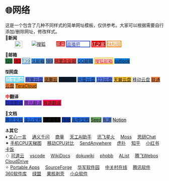 # 🌐网络
这是一个包含了几种不同样式的简单网址模板，仅供参考。大家可以根据需要自行添加/删除网址，修改样式。<br>
<b>📰新闻</b><br>
<a class="sxyhButton_01" style="padding-right: 30px;padding-top: 2px;" target="_blank" href="https://sohu.com/"><img src="images/ico/sohu.png" height="24" style="float: left;padding-left:30px;"/>搜狐</a>
<a class="sxyhButton_01" style="background-color:#cc0000;color:#ffffff;" target="_blank" href="https://www.163.com/">网易</a>
<a class="sxyhButton_01" style="background-color:transparent;color:#2a42bd;border:2px solid #2a42bd;padding-right: 30px;" target="_blank" href="https://www.zhibo8.cc/"><img src="images/ico/zhibo8.png" style="float: left;padding-left:30px;"/>直播吧</a>
<a class="sxyhButton_01" style="background-color:#cc0000;border:2px solid #ff0000;color:#ffffff;" target="_blank" href="https://www.ithome.com">IT之家</a>
<a class="sxyhButton_01" style="background-color:#ffffff;border:2px solid #ee7e13;color:#ee7e13;" target="_blank" href="https://www.mydrivers.com/">快科技</a>

<b>📧邮箱</b><br>
<a class="sxyhButton_02" target="_blank" href="https://126.com/" style="background-color:#1e7e3e;">126</a>
<a class="sxyhButton_02" target="_blank" href="https://mail.163.com/" style="background-color:#d80a17;border:0px;">163</a>
<a class="sxyhButton_02" target="_blank" href="https://mail.10086.cn/" style="background-color:#ffffff;color:#005bac;border:1px solid #005bac;">139</a>
<a class="sxyhButton_02" target="_blank" href="https://mail.wo.cn/" style="background-color:#3a96fe;border:0px;">沃邮箱</a>
<a class="sxyhButton_02" target="_blank" href="https://webmail30.189.cn" style="background-color:#5c8ecd;border:0px;">189</a>
<a class="sxyhButton_02" target="_blank" href="https://qiye.aliyun.com/" style="background-color:#ef4542;border:0px;">阿里企业邮</a>
<a class="sxyhButton_02" target="_blank" href="https://exmail.qq.com/login" style="background-color:#2984ef;border:0px;">QQ邮箱</a>
<a class="sxyhButton_02" target="_blank" href="https://mail.sohu.com" style="background-color:transparent;color:#f80000;border:2px solid #f0c911;">搜狐邮箱</a>
<a class="sxyhButton_02" target="_blank" href="https://outlook.live.com/" style="background-color:#0178d4;border:0px;;">outlook</a>

<b>🖫网盘</b><br>
<a class="sxyhButton_02" target="_blank" href="https://pan.baidu.com/" style="background-color:#ffffff;color:#2bc2fe;border:2px  solid #2bc2fe;">百度网盘</a>
<a class="sxyhButton_02" target="_blank" href="https://www.aliyundrive.com/" style="background-color:#5770ef;">阿里云盘</a>
<a class="sxyhButton_02" target="_blank" href="https://www.jianguoyun.com/" style="background-color:#bd7031;">坚果云</a>
<a class="sxyhButton_02" target="_blank" href="https://www.weiyun.com/" style="background-color:#03162f;">腾讯微云</a>
<a class="sxyhButton_02" target="_blank" href="https://pan.xunlei.com/login" style="background-color:#2875ed;">迅雷云盘</a>
<a class="sxyhButton_02" target="_blank" href="https://www.123pan.com/login" style="background-color:#597dfc;">123云盘</a>
<a class="sxyhButton_02" target="_blank" href="https://cloud.189.cn" style="background-color:#fdbe2b;">天翼云盘</a>
<a class="sxyhButton_02" target="_blank" href="https://yun.139.com">移动云盘</a>
<a class="sxyhButton_02" target="_blank" href="https://pan.wo.cn" style="background-color:#ff843f;">联通云盘</a>
<a class="sxyhButton_02" target="_blank" href="https://teracloud.jp/en/" style="background-color:#ef8200;">TeraCloud</a>

<b><font color=RED>中</font>翻译</b><br>
<a class="sxyhButton_02" target="_blank" href="https://fanyi.baidu.com/" style="background-color:#2932e0;">百度翻译</a>
<a class="sxyhButton_02" target="_blank" href="https://fanyi.qq.com/" style="background-color:#ab4ff8;">腾讯翻译</a>
<a class="sxyhButton_02" target="_blank" href="https://fanyi.youdao.com/" style="border:1px solid #e908ea;background-color:#ff1135;">有道翻译</a>

<b>📄文档</b><br>
<a class="sxyhButton_03" target="_blank" href="https://docs.qq.com/" style="background-color:#1e6fff;">腾讯文档</a>
<a class="sxyhButton_03" target="_blank" href="https://www.kdocs.cn/" style="background-color:#1e6fff;">金山文档</a>
<a class="sxyhButton_03" target="_blank" href="https://shimo.im/" style="background-color:#000000;">石墨文档</a>
<a class="sxyhButton_03" target="_blank" href="https://docs.feishu.cn/" style="background-color:#0032a0;">飞书</a>
<a class="sxyhButton_03" target="_blank" href="https://www.yozocloud.cn/" style="background-color:#216fec;">永中文档</a>
<a class="sxyhButton_03" target="_blank" href="https://seed.pgyer.com/" style="background-color:#68a463;">Seed</a>
<a class="sxyhButton_03" target="_blank" href="https://note.youdao.com/" style="background-color:#5b89ef;">有道</a>
<a class="sxyhButton_03" target="_blank" href="https://www.notion.so/" style="background-color:#f0f0f0;color:#000000">Notion</a>


<b>⚓其它</b><br>
♦ <a target="_blank" href="https://yiyan.baidu.com/">文心一言</a> 
<a target="_blank" href="https://qianwen.aliyun.com/">通义千问</a> 
<a target="_blank" href="https://techday.sensetime.com/">商量</a> 
<a target="_blank" href="https://tiangong.kunlun.com/">天工AI助手</a> 
<a target="_blank" href="https://xinghuo.xfyun.cn/">讯飞星火</a> 
<a target="_blank" href="https://https://moss.fastnlp.top/">Moss</a> 
<a target="_blank" href="https://chat.ttext.cn/">思研Chat</a> <br>
✦ <a target="_blank" href="https://www.mydrivers.com/zhuanti/tianti/01/">手机CPU天梯图</a> 
<a target="_blank" href="https://www.notebookcheck.net/Mobile-Processors-Benchmark-List.2436.0.html">移动CPU对比</a> 
<a target="_blank" href="https://send-anywhere.com/">SendAnywhere</a> 
<a target="_blank" href="https://www.hupu.com/">虎扑</a> 
<a target="_blank" href="https://www.zhihu.com/">知乎</a> 
<a target="_blank" href="https://www.xiaohongshu.com">小红书</a> 
<a target="_blank" href="https://bbs.kafan.cn/forum.php">卡饭</a> <br>
♢ <a target="_blank" href="https://kodcloud.com/">可道云</a> 
<a target="_blank" href="https://vscode.dev/">vscode</a> 
<a target="_blank" href="https://github.com/Zavy86/wikidocs">WikiDocs</a> 
<a target="_blank" href="https://www.dokuwiki.org/">dokuwiki</a> 
<a target="_blank" href="https://www.phpbb.com/">phpbb</a> 
<a target="_blank" href="https://alist.nn.ci/zh/">AList</a> 
<a target="_blank" href="https://os.tenfell.cn/">腾飞Webos</a> 
<a target="_blank" href="https://www.zhenyunpan.com/">CloudDrive</a> <br>
✧ <a target="_blank" href="http://portableapps.com/">Portable Apps</a> 
<a target="_blank" href="https://sourceforge.net/">SourceForge</a> 
<a target="_blank" href="https://www.onlinedown.net/">华军软件园</a> 
<a target="_blank" href="https://www.zol.com.cn/">中关村在线</a> 
<a target="_blank" href="https://pc.qq.com/">腾讯软件</a> 
<a target="_blank" href="https://baoku.360.cn/">360软件库</a> 
<a target="_blank" href="https://www.xdowns.com/">绿盟</a> 
<a target="_blank" href="https://www.ghxi.com/">果核剥壳</a> 
<a target="_blank" href="https://www.appinn.com/">小众软件</a> 

<style>
body {
  background-image: url(images/03818_posinghummingbird_1920x1080.jpg);
  background-repeat: no-repeat;
  background-size: cover;
  background-attachment: fixed;
}
</style>

<script>
//鼠标移动特效
(function () {
    var colors = ["#FF0000", "#FF8000", "#FFFF00", "#00C000", "#00FFFF", "#0000FF", "#FF00FF", "#FFFFFF", "#000000"];
    characters = ["♬", "♪", "¶", "♩", "♫"];
    elementGroup = [];
    //定义元素类
    class Element {
        //构造函数
        constructor() {
            num = Math.floor(Math.random() * characters.length);
            this.character = characters[num];
            this.lifeSpan = 120;
            this.initialStyles = {
                position: "fixed",
                top: "0",
                display: "block",
                pointerEvents: "none",
                "z-index": "10000000",
                fontSize: "25px",
                "will-change": "transform",
                color: "#000000"
            };
            //初始化
            this.init = function (x, y, color) {
                this.velocity = { x: (Math.random() < .5 ? -1 : 1) * (Math.random() / 2), y: 1 };
                this.position = { x: x - 10, y: y - 20 };
                this.initialStyles.color = color;
                this.element = document.createElement("span");
                this.element.innerHTML = this.character;
                ApplyStyle(this.element, this.initialStyles);
                this.update();
                document.body.appendChild(this.element);
            };
            //更新
            this.update = function () {
                //移动，缩放
                this.position.x += this.velocity.x;
                this.position.y += this.velocity.y;
                this.lifeSpan--;
                this.element.style.transform = "translate3d(" + this.position.x + "px," + this.position.y + "px,0) scale(" + this.lifeSpan / 120 + ")";
            };
            //销毁
            this.die = function () {
                this.element.parentNode.removeChild(this.element);
            };
        }
    }

    AddListener();
    //循环
    setInterval(
        function () {
            Rander();
        },
        1000 / 100);
    //添加事件监听器
    function AddListener() {
        //当前事件对象会作为第一个参数传入函数
        document.addEventListener("mousemove", onMouseMove);
        document.addEventListener("touchmove", Touch);
        document.addEventListener("touchstart", Touch);
    }
    //逐个渲染
    function Rander() {
        for (var i = 0; i < elementGroup.length; i++) {
            elementGroup[i].update();
            if (elementGroup[i].lifeSpan < 0) {
                elementGroup[i].die();
                elementGroup.splice(i, 1);
            }
        }
    }
    //鼠标移动事件函数
    function onMouseMove(t) {
        num = Math.floor(Math.random() * colors.length);
        CreateElement(t.clientX, t.clientY, colors[num]);
    }
    //添加元素
    function CreateElement(x, y, color) {
        var e = new Element;
        e.init(x, y, color);
        elementGroup.push(e);
    }
    //调整元素属性
    function ApplyStyle(element, style) {
        for (var i in style) {
            element.style[i] = style[i];
        }
    }
    //触摸事件函数
    function Touch(t) {
        if (t.touches.length > 0) {
            for (var i = 0; i < t.touches.length; i++) {
                num = Math.floor(Math.random() * r.length);
                s(t.touches[i].clientX, t.touches[i].clientY, r[num]);
            }
        }
    }
})();

</script>
